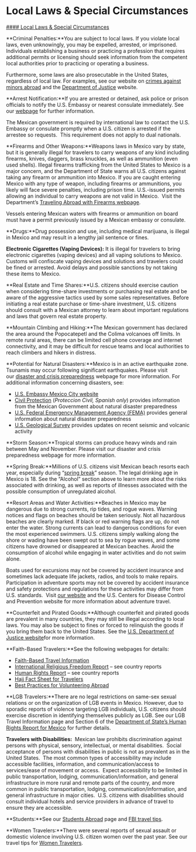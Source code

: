 # Local Laws & Special Circumstances

[#### Local Laws & Special Circumstances](javascript:void(0); "Local Laws & Special Circumstances")

**Criminal Penalties:**You are subject to local laws. If you violate local laws, even unknowingly, you may be expelled, arrested, or imprisoned. Individuals establishing a business or practicing a profession that requires additional permits or licensing should seek information from the competent local authorities prior to practicing or operating a business.

Furthermore, some laws are also prosecutable in the United States, regardless of local law. For examples, see our website on [crimes against minors abroad](http://travel.state.gov/content/passports/en/emergencies/arrest/criminalpenalties.html) and the [Department of Justice](https://travel.state.gov/content/travel/en/international-travel/International-Travel-Country-Information-Pages/Mexico.html#ExternalPopup) website.

**Arrest Notification:**If you are arrested or detained, ask police or prison officials to notify the U.S. Embassy or nearest consulate immediately. See our [webpage](http://travel.state.gov/content/passports/en/emergencies/arrest.html) for further information.

The Mexican government is required by international law to contact the U.S. Embassy or consulate promptly when a U.S. citizen is arrested if the arrestee so requests.  This requirement does not apply to dual nationals.

**Firearms and Other Weapons:**Weapons laws in Mexico vary by state, but it is generally illegal for travelers to carry weapons of any kind including firearms, knives, daggers, brass knuckles, as well as ammunition (even used shells). Illegal firearms trafficking from the United States to Mexico is a major concern, and the Department of State warns all U.S. citizens against taking any firearm or ammunition into Mexico. If you are caught entering Mexico with any type of weapon, including firearms or ammunitions, you likely will face severe penalties, including prison time. U.S.-issued permits allowing an individual to carry weapons are not valid in Mexico.  Visit the Department’s [Traveling Abroad with Firearms webpage](https://travel.state.gov/content/travel/en/international-travel/before-you-go/travelers-with-special-considerations/traveling-abroad-with-firearms.html).

Vessels entering Mexican waters with firearms or ammunition on board must have a permit previously issued by a Mexican embassy or consulate.

**Drugs:**Drug possession and use, including medical marijuana, is illegal in Mexico and may result in a lengthy jail sentence or fines.

**Electronic Cigarettes (Vaping Devices):** It is illegal for travelers to bring electronic cigarettes (vaping devices) and all vaping solutions to Mexico. Customs will confiscate vaping devices and solutions and travelers could be fined or arrested. Avoid delays and possible sanctions by not taking these items to Mexico.

**Real Estate and Time Shares:**U.S. citizens should exercise caution when considering time-share investments or purchasing real estate and be aware of the aggressive tactics used by some sales representatives. Before initiating a real estate purchase or time-share investment, U.S. citizens should consult with a Mexican attorney to learn about important regulations and laws that govern real estate property.

**Mountain Climbing and Hiking:**The Mexican government has declared the area around the Popocatepetl and the Colima volcanoes off limits. In remote rural areas, there can be limited cell phone coverage and internet connectivity, and it may be difficult for rescue teams and local authorities to reach climbers and hikers in distress.

**Potential for Natural Disasters:**Mexico is in an active earthquake zone. Tsunamis may occur following significant earthquakes. Please visit our [disaster and crisis preparedness](https://travel.state.gov/content/travel/en/international-travel/before-you-go/crisis_and_disaster_abroad_be_ready.html) webpage for more information. For additional information concerning disasters, see:

* [U.S. Embassy Mexico City website](https://mx.usembassy.gov/)
* [Civil Protection](https://www.proteccioncivil.cdmx.gob.mx/) (*Proteccion Civil, Spanish only*) provides information from the Mexican Government about natural disaster preparedness
* [U.S. Federal Emergency Management Agency (FEMA)](https://www.fema.gov/) provides general information about natural disaster preparedness
* [U.S. Geological Survey](https://www.usgs.gov/) provides updates on recent seismic and volcanic activity

**Storm Season:**Tropical storms can produce heavy winds and rain between May and November. Please visit our disaster and crisis preparedness webpage for more information.

**Spring Break:**Millions of U.S. citizens visit Mexican beach resorts each year, especially during “[spring break](https://travel.state.gov/content/dam/students-abroad/pdfs/Springbreak-v1.pdf.)” season. The legal drinking age in Mexico is 18. See the “Alcohol” section above to learn more about the risks associated with drinking, as well as reports of illnesses associated with the possible consumption of unregulated alcohol.

**Resort Areas and Water Activities:**Beaches in Mexico may be dangerous due to strong currents, rip tides, and rogue waves. Warning notices and flags on beaches should be taken seriously. Not all hazardous beaches are clearly marked. If black or red warning flags are up, do not enter the water. Strong currents can lead to dangerous conditions for even the most experienced swimmers. U.S. citizens simply walking along the shore or wading have been swept out to sea by rogue waves, and some citizens have drowned or disappeared at Mexican beaches. Avoid the consumption of alcohol while engaging in water activities and do not swim alone.

Boats used for excursions may not be covered by accident insurance and sometimes lack adequate life jackets, radios, and tools to make repairs.  Participation in adventure sports may not be covered by accident insurance and safety protections and regulations for these activities may differ from U.S. standards.  Visit [our website](https://travel.state.gov/content/travel/en/international-travel/before-you-go/travelers-with-special-considerations/adventure-travel.html) and the U.S. Centers for Disease Control and Prevention website for more information about adventure travel.

**Counterfeit and Pirated Goods:**Although counterfeit and pirated goods are prevalent in many countries, they may still be illegal according to local laws. You may also be subject to fines or forced to relinquish the goods if you bring them back to the United States. See the [U.S. Department of Justice website](https://www.justice.gov/)for more information.

**Faith-Based Travelers:**See the following webpages for details:

* [Faith-Based Travel Information](https://travel.state.gov/content/passports/en/go/faith-based-travel.html)
* [International Religious Freedom Report](http://www.state.gov/j/drl/irf/rpt/index.htm) – see country reports
* [Human Rights Report](http://www.state.gov/j/drl/rls/hrrpt/) – see country reports
* [Hajj Fact Sheet for Travelers](http://travel.state.gov/content/passports/en/go/Hajj.html)
* [Best Practices for Volunteering Abroad](https://travel.state.gov/content/passports/en/go/volunteer.html)

**LGB Travelers:**There are no legal restrictions on same-sex sexual relations or on the organization of LGB events in Mexico. However, due to sporadic reports of violence targeting LGB individuals, U.S. citizens should exercise discretion in identifying themselves publicly as LGB. See our LGB Travel Information page and Section 6 of the [Department of State’s Human Rights Report for Mexico](https://www.state.gov/reports/2018-country-reports-on-human-rights-practices/) for further details.

**Travelers with Disabilities:**  Mexican law prohibits discrimination against persons with physical, sensory, intellectual, or mental disabilities.  Social acceptance of persons with disabilities in public is not as prevalent as in the United States.  The most common types of accessibility may include accessible facilities, information, and communication/access to services/ease of movement or access.  Expect accessibility to be limited in public transportation, lodging, communication/information, and general infrastructure in more rural and remote parts of the country, and more common in public transportation, lodging, communication/information, and general infrastructure in major cities.  U.S. citizens with disabilities should consult individual hotels and service providers in advance of travel to ensure they are accessible.

**Students:**See our [Students Abroad](http://travel.state.gov/content/studentsabroad/en.html) page and [FBI travel tips](https://travel.state.gov/content/dam/travel/cna_pdf/student-travel-brochure-pdf%20(1).pdf).

**Women Travelers:**There were several reports of sexual assault or domestic violence involving U.S. citizen women over the past year. See our travel tips for [Women Travelers](http://travel.state.gov/content/passports/en/go/Women.html).